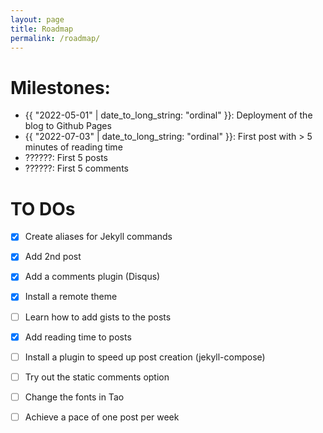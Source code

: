 ```yaml
---
layout: page
title: Roadmap
permalink: /roadmap/
---
```


# Milestones:

- {{ "2022-05-01" | date_to_long_string: "ordinal" }}: Deployment of the blog to Github Pages
- {{ "2022-07-03" | date_to_long_string: "ordinal" }}: First post with > 5 minutes of reading time
- ??????: First 5 posts
- ??????: First 5 comments



# TO DOs
- [x] Create aliases for Jekyll commands
- [x] Add 2nd post
- [x] Add a comments plugin (Disqus)
- [x] Install a remote theme
- [ ] Learn how to add gists to the posts
- [x] Add reading time to posts
- [ ] Install a plugin to speed up post creation (jekyll-compose)
- [ ] Try out the static comments option
- [ ] Change the fonts in Tao
- [ ] Achieve a pace of one post per week

